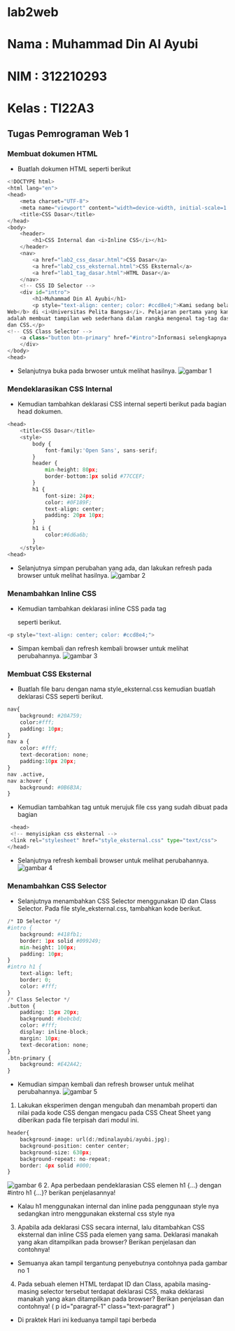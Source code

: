 # lab2web
# Nama : Muhammad Din Al Ayubi
# NIM : 312210293
# Kelas : TI22A3

## Tugas Pemrograman Web 1
### Membuat dokumen HTML
* Buatlah dokumen HTML seperti berikut
```python
<!DOCTYPE html>
<html lang="en">
<head>
    <meta charset="UTF-8">
    <meta name="viewport" content="width=device-width, initial-scale=1.0">
    <title>CSS Dasar</title>
</head>
<body>
    <header>
        <h1>CSS Internal dan <i>Inline CSS</i></h1>
    </header>
    <nav>
        <a href="lab2_css_dasar.html">CSS Dasar</a>
        <a href="lab2_css_eksternal.html">CSS Eksternal</a>
        <a href="lab1_tag_dasar.html">HTML Dasar</a>
    </nav>
    <!-- CSS ID Selector -->
    <div id="intro">
        <h1>Muhammad Din Al Ayubi</h1>
        <p style="text-align: center; color: #ccd8e4;">Kami sedang belajar HTML dan CSS dasar, pada mata kuliah <b>Pemrograman
Web</b> di <i>Universitas Pelita Bangsa</i>. Pelajaran pertama yang kami dapat
adalah membuat tampilan web sederhana dalam rangka mengenal tag-tag dasar HTML
dan CSS.</p>
<!-- CSS Class Selector -->
    <a class="button btn-primary" href="#intro">Informasi selengkapnya.</a>
    </div>
</body>
<head>
```
* Selanjutnya buka pada brwoser untuk melihat hasilnya.
![gambar 1](gambar/Tugas1.png)
### Mendeklarasikan CSS Internal
* Kemudian tambahkan deklarasi CSS internal seperti berikut pada bagian head dokumen.
```python
<head>
    <title>CSS Dasar</title>
    <style>
        body {
            font-family:'Open Sans', sans-serif;
        }
        header {
            min-height: 80px;
            border-bottom:1px solid #77CCEF;
        }
        h1 {
            font-size: 24px;
            color: #0F189F;
            text-align: center;
            padding: 20px 10px;
        }
        h1 i {
            color:#6d6a6b;
        }
    </style>
<head>
```
* Selanjutnya simpan perubahan yang ada, dan lakukan refresh pada browser untuk melihat
hasilnya.
![gambar 2](gambar/Tugas2.png)
### Menambahkan Inline CSS
* Kemudian tambahkan deklarasi inline CSS pada tag <p> seperti berikut.
```python
<p style="text-align: center; color: #ccd8e4;">
```
* Simpan kembali dan refresh kembali browser untuk melihat perubahannya.
![gambar 3](gambar/Tugas3.png)
### Membuat CSS Eksternal
* Buatlah file baru dengan nama style_eksternal.css kemudian buatlah deklarasi CSS seperti berikut.
```python
nav{
    background: #20A759;
    color:#fff;
    padding: 10px;
}
nav a {
    color: #fff;
    text-decoration: none;
    padding:10px 20px;
}
nav .active,
nav a:hover {
    background: #0B6B3A;
}
```
* Kemudian tambahkan tag <link> untuk merujuk file css yang sudah dibuat pada bagian <head>
```python
 <head>
 <!-- menyisipkan css eksternal -->
 <link rel="stylesheet" href="style_eksternal.css" type="text/css">
</head>
```
* Selanjutnya refresh kembali browser untuk melihat perubahannya.
![gambar 4](gambar/Tugas4.png)
### Menambahkan CSS Selector
* Selanjutnya menambahkan CSS Selector menggunakan ID dan Class Selector. Pada file
style_eksternal.css, tambahkan kode berikut.
```python
/* ID Selector */
#intro {
    background: #418fb1;
    border: 1px solid #099249;
    min-height: 100px;
    padding: 10px;
}
#intro h1 {
    text-align: left;
    border: 0;
    color: #fff;
}
/* Class Selector */
.button {
    padding: 15px 20px;
    background: #bebcbd;
    color: #fff;
    display: inline-block;
    margin: 10px;
    text-decoration: none;
}
.btn-primary {
    background: #E42A42;
}
```
* Kemudian simpan kembali dan refresh browser untuk melihat perubahannya.
![gambar 5](gambar/Tugas5.png)
1. Lakukan eksperimen dengan mengubah dan menambah properti dan nilai pada kode CSS
dengan mengacu pada CSS Cheat Sheet yang diberikan pada file terpisah dari modul ini.
```python
header{
    background-image: url(d:/mdinalayubi/ayubi.jpg);
    background-position: center center;
    background-size: 630px;
    background-repeat: no-repeat;
    border: 4px solid #000;
}
```
![gambar 6](gambar/Tugas6.png)
2. Apa perbedaan pendeklarasian CSS elemen h1 {...} dengan #intro h1 {...}? berikan penjelasannya!
* Kalau h1 menggunakan internal dan inline pada penggunaan style nya sedangkan intro menggunakan eksternal css style nya
3. Apabila ada deklarasi CSS secara internal, lalu ditambahkan CSS eksternal dan inline CSS pada elemen yang sama. Deklarasi manakah yang akan ditampilkan pada browser? Berikan penjelasan dan contohnya!
* Semuanya akan tampil tergantung penyebutnya contohnya pada gambar no 1
4. Pada sebuah elemen HTML terdapat ID dan Class, apabila masing-masing selector tersebut terdapat deklarasi CSS, maka deklarasi manakah yang akan ditampilkan pada browser? Berikan penjelasan dan contohnya! ( p id="paragraf-1" class="text-paragraf" )
* Di praktek Hari ini keduanya tampil tapi berbeda